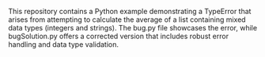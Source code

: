 This repository contains a Python example demonstrating a TypeError that arises from attempting to calculate the average of a list containing mixed data types (integers and strings). The bug.py file showcases the error, while bugSolution.py offers a corrected version that includes robust error handling and data type validation.